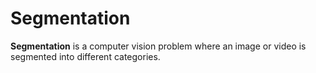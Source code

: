 # Segmentation

**Segmentation** is a computer vision problem where an image or video is
segmented into different categories.
